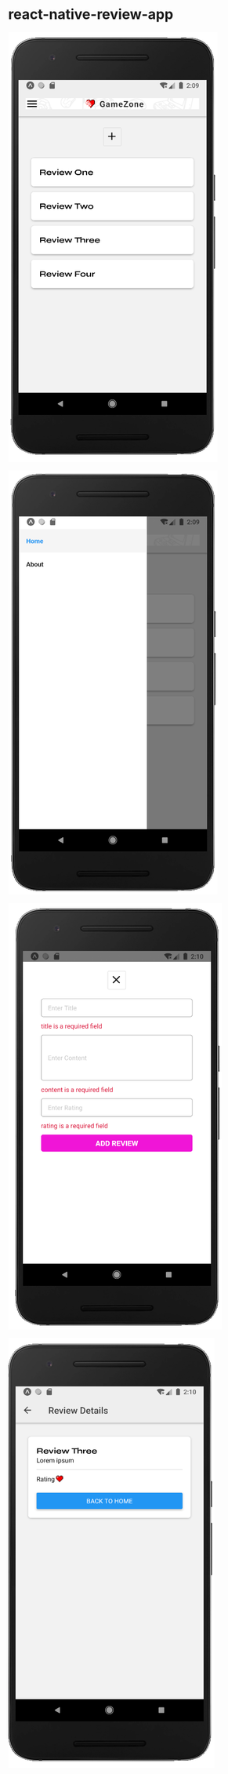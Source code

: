 # react-native-review-app
![Review App](https://raw.githubusercontent.com/ashisdeveloper/react-native-review-app/master/screenshots/1.PNG)

![Review App](https://raw.githubusercontent.com/ashisdeveloper/react-native-review-app/master/screenshots/2.PNG)

![Review App](https://raw.githubusercontent.com/ashisdeveloper/react-native-review-app/master/screenshots/3.PNG)

![Review App](https://raw.githubusercontent.com/ashisdeveloper/react-native-review-app/master/screenshots/4.PNG)
